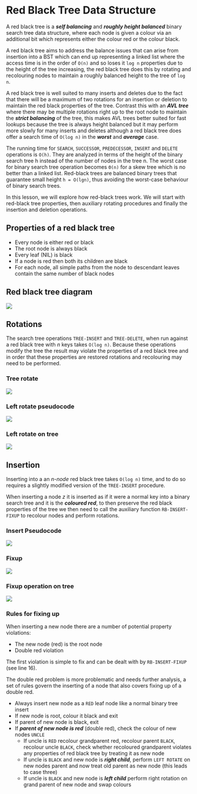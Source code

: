 # Red Black Tree Data Structure

A red black tree is a ***self balancing*** and ***roughly height balanced*** binary search tree data structure, where each node is given a colour via an additional bit which represents either the colour red or the colour black.

A red black tree aims to address the balance issues that can arise from insertion into a BST which can end up representing a linked list where the access time is in the order of `O(n)` and so loses it `log n` properties due to the height of the tree increasing, the red black tree does this by rotating and recolouring nodes to maintain a roughly balanced height to the tree of `log n`.

A red black tree is well suited to many inserts and deletes due to the fact that there will be a maximum of two rotations for an insertion or deletion to maintain the red black properties of the tree. Contrast this with an ***AVL tree*** where there may be multiple rotations right up to the root node to maintain the ***strict balancing*** of the tree, this makes AVL trees better suited for fast lookups because the tree is always height balanced but it may perform more slowly for many inserts and deletes although a red black tree does offer a search time of `O(log n)` in the ***worst*** and ***average*** case.

The running time for `SEARCH`, `SUCCESSOR`, `PREDECESSOR`, `INSERT` and `DELETE` operations is `O(h)`. They are analyzed in terms of the height of the binary search tree h instead of the number of nodes in the tree n. The worst case for binary search tree operation becomes `Θ(n)` for a skew tree which is no better than a linked list. Red-black trees are balanced binary trees that guarantee small height `h = O(lgn)`, thus avoiding the worst-case behaviour of binary search trees.

In this lesson, we will explore how red-black trees work. We will start with red-black tree properties, then auxiliary rotating procedures and finally the insertion and deletion operations.

## Properties of a red black tree

* Every node is either red or black
* The root node is always black
* Every leaf (NIL) is black
* If a node is red then both its children are black
* For each node, all simple paths from the node to descendant leaves contain the same number of black nodes

## Red black tree diagram

<p align="left">
  <img src="images/red_black_tree.PNG">
</p>

## Rotations

The search tree operations `TREE-INSERT` and `TREE-DELETE`, when run against a red black tree with *n* keys takes `O(log n)`. Because these operations modify the tree the result may violate the properties of a red black tree and in order that these properties are restored rotations and recolouring may need to be performed.

### Tree rotate

<p align="left">
  <img src="images/tree_rotate.PNG">
</p>

### Left rotate pseudocode

<p align="left">
  <img src="images/left_rotate_rb_tree.PNG">
</p>

### Left rotate on tree

<p align="left">
  <img src="images/left_rotate_full.PNG">
</p>

## Insertion

Inserting into a an *n-node* red black tree takes `O(log n)` time, and to do so requires a slightly modified version of the `TREE-INSERT` procedure.

When inserting a node *z* it is inserted as if it were a normal key into a binary search tree and it is the ***coloured red***, to then preserve the red black properties of the tree we then need to call the auxiliary function `RB-INSERT-FIXUP` to recolour nodes and perform rotations.

### Insert Pseudocode

<p align="left">
  <img src="images/rb_insert.PNG">
</p>

### Fixup

<p align="left">
  <img src="images/rb_fixup.PNG">
</p>

### Fixup operation on tree

<p align="left">
  <img src="images/fix_up_operation.PNG">
</p>

### Rules for fixing up

When inserting a new node there are a number of potential property violations:

* The new node (red) is the root node
* Double red violation

The first violation is simple to fix and can be dealt with by `RB-INSERT-FIXUP` (see line 16).

The double red problem is more problematic and needs further analysis, a  set of rules govern the inserting of a node that also covers fixing up of a double red.

* Always insert new node as a `RED` leaf node like a normal binary tree insert
* If new node is root, colour it black and exit
* If parent of new node is black, exit
* If ***parent of new node is red*** (double red), check the colour of new nodes `UNCLE`
  * If uncle is `RED` recolour grandparent red, recolour parent `BLACK`, recolour uncle `BLACK`, check whether recoloured grandparent violates any properties of red black tree by treating it as new node
  * If uncle is `BLACK` and new node is ***right child***, perform `LEFT ROTATE` on new nodes parent and now treat old parent as new node (this leads to case three)
  * If uncle is `BLACK` and new node is ***left child*** perform right rotation on grand parent of new node and swap colours

